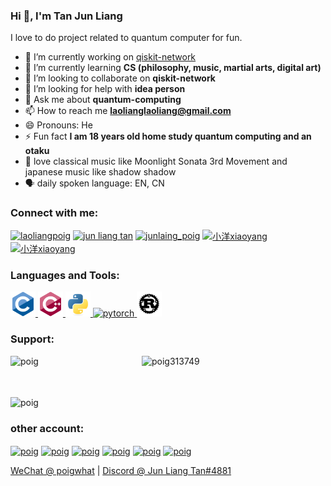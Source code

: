 ### Hi 👋, I'm Tan Jun Liang
I love to do project related to quantum computer for fun.

- 🔭 I’m currently working on [qiskit-network](https://github.com/Qiskit/qiskit/issues/1512)
- 🌱 I’m currently learning **CS (philosophy, music, martial arts, digital art)**
- 👯 I’m looking to collaborate on **qiskit-network**
- 🤝 I’m looking for help with **idea person**
- 💬 Ask me about **quantum-computing**
- 📫 How to reach me **laolianglaoliang@gmail.com**
- 😄 Pronouns: He
- ⚡ Fun fact **I am 18 years old home study quantum computing and an otaku**
- 🎵 love classical music like Moonlight Sonata 3rd Movement and japanese music like shadow shadow
- 🗣 daily spoken language: EN, CN

<h3 align="left">Connect with me:</h3>
<p align="left">
<a href="https://twitter.com/laoliangpoig" target="blank"><img align="center" src="https://raw.githubusercontent.com/rahuldkjain/github-profile-readme-generator/master/src/images/icons/Social/twitter.svg" alt="laoliangpoig" height="30" width="40" /></a>
<a href="https://linkedin.com/in/jun liang tan" target="blank"><img align="center" src="https://raw.githubusercontent.com/rahuldkjain/github-profile-readme-generator/master/src/images/icons/Social/linked-in-alt.svg" alt="jun liang tan" height="30" width="40" /></a>
<a href="https://instagram.com/junlaing_poig" target="blank"><img align="center" src="https://raw.githubusercontent.com/rahuldkjain/github-profile-readme-generator/master/src/images/icons/Social/instagram.svg" alt="junlaing_poig" height="30" width="40" /></a>
<a href="https://www.youtube.com/c/小洋xiaoyang" target="blank"><img align="center" src="https://raw.githubusercontent.com/rahuldkjain/github-profile-readme-generator/master/src/images/icons/Social/youtube.svg" alt="小洋xiaoyang" height="30" width="40" /></a>
<a href="https://quantumcomputing.stackexchange.com/users/20884/poig" target="blank"><img align="center" src="https://cdn.sstatic.net/Sites/quantumcomputing/Img/logo.svg" alt="小洋xiaoyang" height="30" width="40" /></a>
</p>

<h3 align="left">Languages and Tools:</h3>
<p align="left"> <a href="https://www.cprogramming.com/" target="_blank" rel="noreferrer"> <img src="https://raw.githubusercontent.com/devicons/devicon/master/icons/c/c-original.svg" alt="c" width="40" height="40"/> </a> <a href="https://www.w3schools.com/cpp/" target="_blank" rel="noreferrer"> <img src="https://raw.githubusercontent.com/devicons/devicon/master/icons/cplusplus/cplusplus-original.svg" alt="cplusplus" width="40" height="40"/> </a> <a href="https://www.python.org" target="_blank" rel="noreferrer"> <img src="https://raw.githubusercontent.com/devicons/devicon/master/icons/python/python-original.svg" alt="python" width="40" height="40"/> </a> <a href="https://pytorch.org/" target="_blank" rel="noreferrer"> <img src="https://www.vectorlogo.zone/logos/pytorch/pytorch-icon.svg" alt="pytorch" width="40" height="40"/> </a> <a href="https://www.rust-lang.org" target="_blank" rel="noreferrer"> <img src="https://raw.githubusercontent.com/devicons/devicon/master/icons/rust/rust-plain.svg" alt="rust" width="40" height="40"/> </a> </p>


<h3 align="left">Support:</h3>
<p><a href="https://www.buymeacoffee.com/poig"> <img align="left" src="https://cdn.buymeacoffee.com/buttons/v2/default-yellow.png" height="50" width="210" alt="poig" /></a><a href="https://ko-fi.com/poig313749"> <img align="left" src="https://cdn.ko-fi.com/cdn/kofi3.png?v=3" height="50" width="210" alt="poig313749" /></a></p><br><br>
<br>

<!--
<p><img align="left" src="https://github-readme-stats.vercel.app/api?username=poig&show_icons=true&locale=en&theme=dark" alt="poig" /></p>
-->
<p><img align="center" src="https://github-readme-stats.vercel.app/api/top-langs?username=poig&show_icons=true&locale=en&layout=compact&theme=dark" alt="poig" /></p>
  

<h3 align="left">other account:</h3>

<p align="left">
<a href="https://gitee.com/poig123" target="blank"><img align="center" src="https://gitee.com/static/images/logo-black.svg" alt="poig" height="30" width="100" /></a>
<a href="https://steamcommunity.com/id/poig123" target="blank"><img align="center" src="https://store.akamai.steamstatic.com/public/shared/images/header/logo_steam.svg" alt="poig" width="100" /></a>
<a href="https://space.bilibili.com/88057915" target="blank"><img align="center" src="https://i0.hdslb.com/bfs/archive/f2e3c806a333f2a0706bcd02871311e4dacdf79e.png" alt="poig" width="100" /></a>
<a href="https://www.pixiv.net/en/users/65126909" target="blank"><img align="center" src="https://s.pximg.net/www/js/build/14e52f8ff79c3dc931eb16c6f4b53890.svg" alt="poig" width="100" /></a>
<a href="https://open.spotify.com/user/22zetopigavrseooipwt5bygy?si=3ffe613af242469f" target="blank"><img align="center" src="https://upload.wikimedia.org/wikipedia/commons/thumb/1/19/Spotify_logo_without_text.svg/1024px-Spotify_logo_without_text.svg.png" alt="poig" width="50" /></a>
<a href="https://tiktok.com/@MS4wLjABAAAA_29sVYl5CK7GIkqJoaY3q5AtLhRGE82sjuFMcS5jINoHNMwrdVXDPlfIxqdvLus5" target="blank"><img align="center" src="https://upload.wikimedia.org/wikipedia/en/thumb/a/a9/TikTok_logo.svg/1000px-TikTok_logo.svg.png?20200415104610" alt="poig" width="100" /></a>
</p>

[WeChat @ poigwhat](/) | [Discord @ Jun Liang Tan#4881](/)
